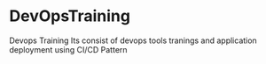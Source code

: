 # DevOpsTraining
Devops Training
Its consist of devops tools tranings and application deployment using CI/CD Pattern

